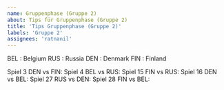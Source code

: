 ```yaml
---
name: Gruppenphase (Gruppe 2)
about: Tips für Gruppenphase (Gruppe 2)
title: 'Tips Gruppenphase (Gruppe 2)'
labels: 'Gruppe 2'
assignees: 'ratnanil'
---
```


BEL :  Belgium
RUS :  Russia
DEN :  Denmark
FIN :  Finland

Spiel 3 DEN vs FIN:
Spiel 4 BEL vs RUS:
Spiel 15 FIN vs RUS:
Spiel 16 DEN vs BEL:
Spiel 27 RUS vs DEN:
Spiel 28 FIN vs BEL:
